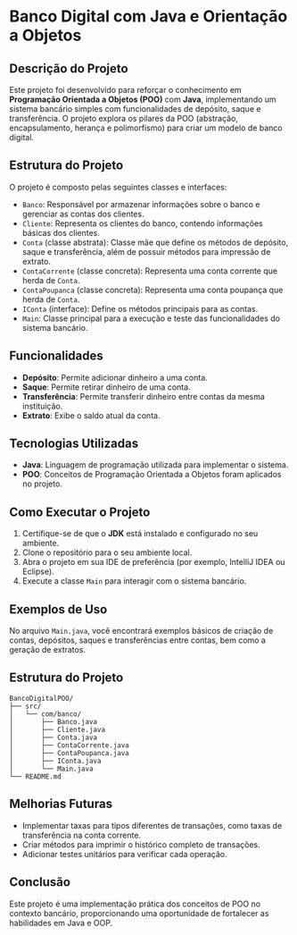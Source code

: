 
# Banco Digital com Java e Orientação a Objetos

## Descrição do Projeto
Este projeto foi desenvolvido para reforçar o conhecimento em **Programação Orientada a Objetos (POO)** com **Java**, implementando um sistema bancário simples com funcionalidades de depósito, saque e transferência. O projeto explora os pilares da POO (abstração, encapsulamento, herança e polimorfismo) para criar um modelo de banco digital.

## Estrutura do Projeto
O projeto é composto pelas seguintes classes e interfaces:

- `Banco`: Responsável por armazenar informações sobre o banco e gerenciar as contas dos clientes.
- `Cliente`: Representa os clientes do banco, contendo informações básicas dos clientes.
- `Conta` (classe abstrata): Classe mãe que define os métodos de depósito, saque e transferência, além de possuir métodos para impressão de extrato.
- `ContaCorrente` (classe concreta): Representa uma conta corrente que herda de `Conta`.
- `ContaPoupanca` (classe concreta): Representa uma conta poupança que herda de `Conta`.
- `IConta` (interface): Define os métodos principais para as contas.
- `Main`: Classe principal para a execução e teste das funcionalidades do sistema bancário.

## Funcionalidades
- **Depósito**: Permite adicionar dinheiro a uma conta.
- **Saque**: Permite retirar dinheiro de uma conta.
- **Transferência**: Permite transferir dinheiro entre contas da mesma instituição.
- **Extrato**: Exibe o saldo atual da conta.

## Tecnologias Utilizadas
- **Java**: Linguagem de programação utilizada para implementar o sistema.
- **POO**: Conceitos de Programação Orientada a Objetos foram aplicados no projeto.

## Como Executar o Projeto
1. Certifique-se de que o **JDK** está instalado e configurado no seu ambiente.
2. Clone o repositório para o seu ambiente local.
3. Abra o projeto em sua IDE de preferência (por exemplo, IntelliJ IDEA ou Eclipse).
4. Execute a classe `Main` para interagir com o sistema bancário.

## Exemplos de Uso
No arquivo `Main.java`, você encontrará exemplos básicos de criação de contas, depósitos, saques e transferências entre contas, bem como a geração de extratos.

## Estrutura do Projeto

```plaintext
BancoDigitalPOO/
├── src/
│   └── com/banco/
│       ├── Banco.java
│       ├── Cliente.java
│       ├── Conta.java
│       ├── ContaCorrente.java
│       ├── ContaPoupanca.java
│       ├── IConta.java
│       └── Main.java
└── README.md
```

## Melhorias Futuras
- Implementar taxas para tipos diferentes de transações, como taxas de transferência na conta corrente.
- Criar métodos para imprimir o histórico completo de transações.
- Adicionar testes unitários para verificar cada operação.

## Conclusão
Este projeto é uma implementação prática dos conceitos de POO no contexto bancário, proporcionando uma oportunidade de fortalecer as habilidades em Java e OOP.
